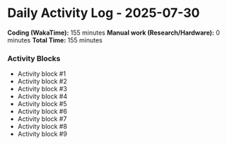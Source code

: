 # Daily Activity Log - 2025-07-30

**Coding (WakaTime):** 155 minutes
**Manual work (Research/Hardware):** 0 minutes
**Total Time:** 155 minutes

### Activity Blocks
- Activity block #1
- Activity block #2
- Activity block #3
- Activity block #4
- Activity block #5
- Activity block #6
- Activity block #7
- Activity block #8
- Activity block #9
